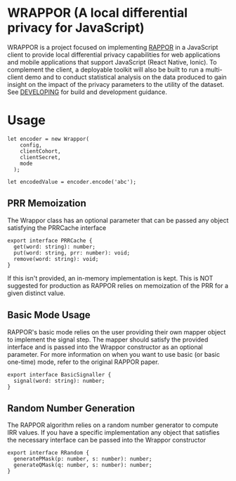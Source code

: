 # WRAPPOR (A local differential privacy for JavaScript)

WRAPPOR is a project focused on implementing [RAPPOR](https://static.googleusercontent.com/media/research.google.com/en//pubs/archive/42852.pdf) in a JavaScript client to provide local differential privacy capabilities for web applications and mobile applications that support JavaScript (React Native, Ionic). To complement the client, a deployable toolkit will also be built to run a multi-client demo and to conduct statistical analysis on the data produced to gain insight on the impact of the privacy parameters to the utility of the dataset. See [DEVELOPING](https://github.com/ryantenorio/wrappor/blob/main/DEVELOPING.md) for build and development guidance.

# Usage
```
let encoder = new Wrappor(
    config,
    clientCohort,
    clientSecret,
    mode
  );

let encodedValue = encoder.encode('abc');
```

## PRR Memoization
The Wrappor class has an optional parameter that can be passed any object satisfying the PRRCache interface

```
export interface PRRCache {
  get(word: string): number;
  put(word: string, prr: number): void;
  remove(word: string): void;
}
```
If this isn't provided, an in-memory implementation is kept. This is NOT suggested for production as RAPPOR relies on memoization of the PRR for a given distinct value.

## Basic Mode Usage
RAPPOR's basic mode relies on the user providing their own mapper object to implement the signal step. The mapper should satisfy the provided interface and is passed into the Wrappor constructor as an optional parameter. For more information on when you want to use basic (or basic one-time) mode, refer to the original RAPPOR paper.

```
export interface BasicSignaller {
  signal(word: string): number;
}
```

## Random Number Generation
The RAPPOR algorithm relies on a random number generator to compute IRR values. If you have a specific implementation any object that satisfies the necessary interface can be passed into the Wrappor constructor
```
export interface RRandom {
  generatePMask(p: number, s: number): number;
  generateQMask(q: number, s: number): number;
}
```
